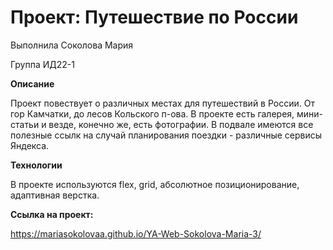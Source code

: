 # Проект: Путешествие по России
Выполнила Соколова Мария

Группа ИД22-1


**Описание**

Проект повествует о различных местах для путешествий в России. От гор Камчатки, до лесов Кольского п-ова. В проекте есть галерея, мини-статьи и везде, конечно же, есть фотографии. В подвале имеются все полезные ссылк на случай планирования поездки - различные сервисы Яндекса.



**Технологии**

В проекте используются flex, grid, абсолютное позиционирование, адаптивная верстка.

**Ссылка на проект:**

https://mariasokolovaa.github.io/YA-Web-Sokolova-Maria-3/

